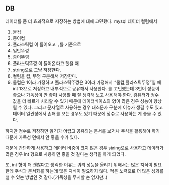 ## DB
데이터를 좀 더 효과적으로 저장하는 방법에 대해 고민했다. mysql 데이터 컬럼에서
1. 물컵
2. 종이컵
3. 플라스틱컵
   이 들어오고 `,`를 기준으로
1. 일반뚜껑
2. 종이뚜껑
3. 플라스틱뚜껑
   이 들어온다고 했을 때
1. string으로 그냥 저장한다.
2. 컬럼을 컵, 뚜껑 구분해서 저장한다.
3. 물컵은 1이라 가정하고 플라스틱뚜껑은 3이라 가정해서 “물컵,플라스틱뚜껑”일 때 int 13으로 저장하고 내부적으로 공유해서 사용한다.
   를 고민했는데 3번이 성능이 좋으나 가독성이 안 좋아 사용할 때 잘 생각해 보고 사용해야 한다. 컴퓨터가 정수 값을 더 빠르게 처리할 수 있기 때문에 데이터베이스의 양이 많은 경우 성능이 향상될 수 있다. 그리고 문자열로 사용하는 경우 대소문자 구분에 이슈가 생길 수도 있고 데이터 일관성에서 손해를 보는 경우도 있기 때문에 정수로 사용하는 게 좋을 수 있다.

하지만 정수로 저장하면 읽기가 어렵고 공유되는 문서를 보거나 주석을 활용해야 하기 때문에 가독성 면에서 안 좋을 수가 있다.

때문에 간단하게 사용하고 데이터 비중이 크지 않은 경우 string으로 사용하고 데이터가 많은 경우 int 형으로 사용하면 좋을 것 같다는 생각을 하게 되었다.

또, int 형이 더 괜찮다고 생각한 이유는 쿼리 성능을 올리기 위해서는 많은 지식이 필요한데 주석과 문서화를 하는데 많은 지식이 필요하지 않다. 적은 노력으로 더 많은 성과를 낼 수 있는 방법인 것 같다.(가독성을 무시할 순 없지만..)